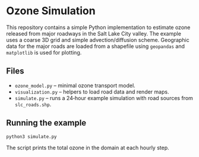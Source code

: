 # Ozone Simulation

This repository contains a simple Python implementation to estimate ozone released from major roadways in the Salt Lake City valley. The example uses a coarse 3D grid and simple advection/diffusion scheme.  Geographic data for the major roads are loaded from a shapefile using ``geopandas`` and ``matplotlib`` is used for plotting.

## Files

- `ozone_model.py` – minimal ozone transport model.
- `visualization.py` – helpers to load road data and render maps.
- `simulate.py` – runs a 24‑hour example simulation with road sources from ``slc_roads.shp``.

## Running the example

```bash
python3 simulate.py
```

The script prints the total ozone in the domain at each hourly step.
